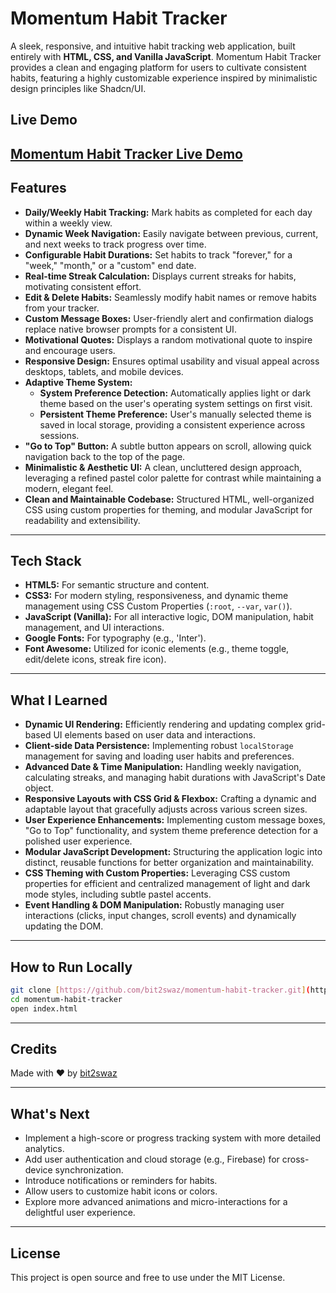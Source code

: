 # Momentum Habit Tracker

A sleek, responsive, and intuitive habit tracking web application, built entirely with **HTML, CSS, and Vanilla JavaScript**. Momentum Habit Tracker provides a clean and engaging platform for users to cultivate consistent habits, featuring a highly customizable experience inspired by minimalistic design principles like Shadcn/UI.

## Live Demo
[Momentum Habit Tracker Live Demo](https://bit2swaz.github.io/momentum-habit-tracker/)
---

## Features
-   **Daily/Weekly Habit Tracking:** Mark habits as completed for each day within a weekly view.
-   **Dynamic Week Navigation:** Easily navigate between previous, current, and next weeks to track progress over time.
-   **Configurable Habit Durations:** Set habits to track "forever," for a "week," "month," or a "custom" end date.
-   **Real-time Streak Calculation:** Displays current streaks for habits, motivating consistent effort.
-   **Edit & Delete Habits:** Seamlessly modify habit names or remove habits from your tracker.
-   **Custom Message Boxes:** User-friendly alert and confirmation dialogs replace native browser prompts for a consistent UI.
-   **Motivational Quotes:** Displays a random motivational quote to inspire and encourage users.
-   **Responsive Design:** Ensures optimal usability and visual appeal across desktops, tablets, and mobile devices.
-   **Adaptive Theme System:**
    * **System Preference Detection:** Automatically applies light or dark theme based on the user's operating system settings on first visit.
    * **Persistent Theme Preference:** User's manually selected theme is saved in local storage, providing a consistent experience across sessions.
-   **"Go to Top" Button:** A subtle button appears on scroll, allowing quick navigation back to the top of the page.
-   **Minimalistic & Aesthetic UI:** A clean, uncluttered design approach, leveraging a refined pastel color palette for contrast while maintaining a modern, elegant feel.
-   **Clean and Maintainable Codebase:** Structured HTML, well-organized CSS using custom properties for theming, and modular JavaScript for readability and extensibility.

---

## Tech Stack
-   **HTML5:** For semantic structure and content.
-   **CSS3:** For modern styling, responsiveness, and dynamic theme management using CSS Custom Properties (`:root`, `--var`, `var()`).
-   **JavaScript (Vanilla):** For all interactive logic, DOM manipulation, habit management, and UI interactions.
-   **Google Fonts:** For typography (e.g., 'Inter').
-   **Font Awesome:** Utilized for iconic elements (e.g., theme toggle, edit/delete icons, streak fire icon).

---

## What I Learned
-   **Dynamic UI Rendering:** Efficiently rendering and updating complex grid-based UI elements based on user data and interactions.
-   **Client-side Data Persistence:** Implementing robust `localStorage` management for saving and loading user habits and preferences.
-   **Advanced Date & Time Manipulation:** Handling weekly navigation, calculating streaks, and managing habit durations with JavaScript's Date object.
-   **Responsive Layouts with CSS Grid & Flexbox:** Crafting a dynamic and adaptable layout that gracefully adjusts across various screen sizes.
-   **User Experience Enhancements:** Implementing custom message boxes, "Go to Top" functionality, and system theme preference detection for a polished user experience.
-   **Modular JavaScript Development:** Structuring the application logic into distinct, reusable functions for better organization and maintainability.
-   **CSS Theming with Custom Properties:** Leveraging CSS custom properties for efficient and centralized management of light and dark mode styles, including subtle pastel accents.
-   **Event Handling & DOM Manipulation:** Robustly managing user interactions (clicks, input changes, scroll events) and dynamically updating the DOM.

---

## How to Run Locally
```bash
git clone [https://github.com/bit2swaz/momentum-habit-tracker.git](https://github.com/bit2swaz/momentum-habit-tracker.git)
cd momentum-habit-tracker
open index.html
```

---

## Credits
Made with ❤️ by [bit2swaz](https://www.github.com/bit2swaz)

---

## What's Next
- Implement a high-score or progress tracking system with more detailed analytics.
- Add user authentication and cloud storage (e.g., Firebase) for cross-device synchronization.
- Introduce notifications or reminders for habits.
- Allow users to customize habit icons or colors.
- Explore more advanced animations and micro-interactions for a delightful user experience.

---

## License
This project is open source and free to use under the MIT License.